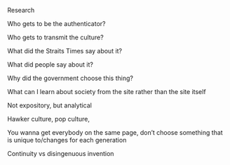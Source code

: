 Research

Who gets to be the authenticator? 

Who gets to transmit the culture?

What did the Straits Times say about it?

What did people say about it?

Why did the government choose this thing?

What can I learn about society from the site rather than the site itself

Not expository, but analytical

Hawker culture, pop culture, 

You wanna get everybody on the same page, don’t choose something that is unique to/changes for each generation

Continuity vs disingenuous invention

